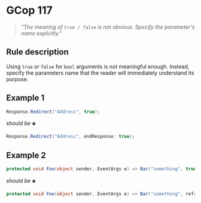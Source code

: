 ﻿# GCop 117

> *"The meaning of `true / false` is not obvious. Specify the parameter's name explicitly."*

## Rule description

Using `true` or `false` for `bool` arguments is not meaningful enough. Instead, specify the parameters name that the reader will immediately understand its purpose.

## Example 1

```csharp
Response.Redirect("Address", true);
```

*should be* 🡻

```csharp
Response.Redirect("Address", endResponse: true);
```

## Example 2

```csharp
protected void Foo(object sender, EventArgs e) => Bar("something", true);
```

*should be* 🡻

```csharp
protected void Foo(object sender, EventArgs e) => Bar("something", refresh: true);
```
